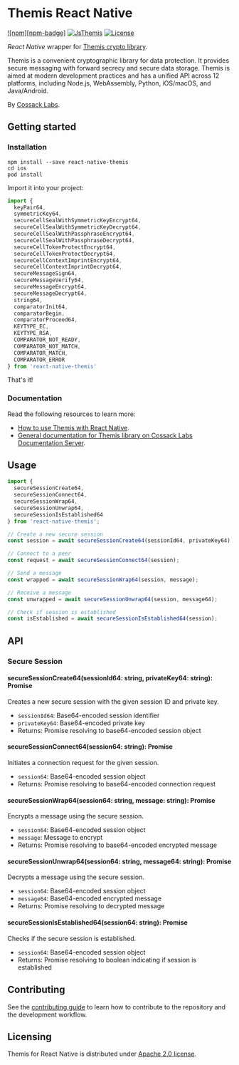 # Themis React Native 

[![npm][npm-badge]][npm]
[![JsThemis][github-ci-badge]][github-ci]
[![License][license-badge]][license]

_React Native_ wrapper for [Themis crypto library](https://github.com/cossacklabs/themis).

Themis is a convenient cryptographic library for data protection. 
It provides secure messaging with forward secrecy and secure data storage. Themis is aimed at modern development practices and has a unified API across 12 platforms, including Node.js, WebAssembly, Python, iOS/macOS, and Java/Android.

By [Cossack Labs](https://www.cossacklabs.com/themis/).

[npm]: https://www.npmjs.com/package/react-native-themis
[github-ci]: https://github.com/cossacklabs/themis/actions?query=workflow%3AJsThemis
[github-ci-badge]: https://github.com/cossacklabs/themis/workflows/JsThemis/badge.svg
[license]: LICENSE
[license-badge]: https://img.shields.io/npm/l/jsthemis.svg

## Getting started

### Installation

```
npm install --save react-native-themis
cd ios
pod install 
```

Import it into your project:

```javascript
import {
  keyPair64,
  symmetricKey64,
  secureCellSealWithSymmetricKeyEncrypt64,
  secureCellSealWithSymmetricKeyDecrypt64,
  secureCellSealWithPassphraseEncrypt64,
  secureCellSealWithPassphraseDecrypt64,
  secureCellTokenProtectEncrypt64,
  secureCellTokenProtectDecrypt64,
  secureCellContextImprintEncrypt64,
  secureCellContextImprintDecrypt64,
  secureMessageSign64,
  secureMessageVerify64,
  secureMessageEncrypt64,
  secureMessageDecrypt64,
  string64,
  comparatorInit64,
  comparatorBegin,
  comparatorProceed64,
  KEYTYPE_EC,
  KEYTYPE_RSA,
  COMPARATOR_NOT_READY,
  COMPARATOR_NOT_MATCH,
  COMPARATOR_MATCH,
  COMPARATOR_ERROR
} from 'react-native-themis'
```
That's it!

### Documentation

Read the following resources to learn more:

  - [How to use Themis with React Native](https://docs.cossacklabs.com/themis/languages/react-native/).
  - [General documentation for Themis library on Cossack Labs Documentation Server](https://docs.cossacklabs.com/themis/).

## Usage

```javascript
import { 
  secureSessionCreate64,
  secureSessionConnect64,
  secureSessionWrap64,
  secureSessionUnwrap64,
  secureSessionIsEstablished64
} from 'react-native-themis';

// Create a new secure session
const session = await secureSessionCreate64(sessionId64, privateKey64);

// Connect to a peer
const request = await secureSessionConnect64(session);

// Send a message
const wrapped = await secureSessionWrap64(session, message);

// Receive a message
const unwrapped = await secureSessionUnwrap64(session, message64);

// Check if session is established
const isEstablished = await secureSessionIsEstablished64(session);
```

## API

### Secure Session

#### secureSessionCreate64(sessionId64: string, privateKey64: string): Promise<string>

Creates a new secure session with the given session ID and private key.

- `sessionId64`: Base64-encoded session identifier
- `privateKey64`: Base64-encoded private key
- Returns: Promise resolving to base64-encoded session object

#### secureSessionConnect64(session64: string): Promise<string>

Initiates a connection request for the given session.

- `session64`: Base64-encoded session object
- Returns: Promise resolving to base64-encoded connection request

#### secureSessionWrap64(session64: string, message: string): Promise<string>

Encrypts a message using the secure session.

- `session64`: Base64-encoded session object
- `message`: Message to encrypt
- Returns: Promise resolving to base64-encoded encrypted message

#### secureSessionUnwrap64(session64: string, message64: string): Promise<string>

Decrypts a message using the secure session.

- `session64`: Base64-encoded session object
- `message64`: Base64-encoded encrypted message
- Returns: Promise resolving to decrypted message

#### secureSessionIsEstablished64(session64: string): Promise<boolean>

Checks if the secure session is established.

- `session64`: Base64-encoded session object
- Returns: Promise resolving to boolean indicating if session is established

## Contributing

See the [contributing guide](CONTRIBUTING.md) to learn how to contribute to the repository and the development workflow.

## Licensing

Themis for React Native is distributed under [Apache 2.0 license](https://www.apache.org/licenses/LICENSE-2.0).
